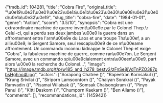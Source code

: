 {"tmdb_id": 104281, "title": "Cobra Fire", "original_title": "\u0e19\u0e31\u0e01\u0e23\u0e1a\u0e1b\u0e23\u0e30\u0e08\u0e31\u0e0d\u0e1a\u0e32\u0e19", "slug_title": "cobra-fire", "date": "1984-01-01", "genre": "Action", "score": "3.5/10", "synopsis": "Cobra est une extraordinaire machine de guerre invent\u00e9e par le Colonel Thep.\r Celui-ci, qui a perdu ses deux jambes \u00e0 la guerre dans un affrontement entre l'arm\u00e9e du Laos et une troupe Tha\u00ef, a un alli\u00e9, le Sergent Samore, seul rescap\u00e9 de ce m\u00eame affrontement.  Un commando inconnu kidnappe le Colonel Thep et exige \"Cobra\", la fabuleuse machine de guerre, comme ran\u00e7on.  Le Sergent Samore, avec un commando sp\u00e9cialement entra\u00een\u00e9, part alors \u00e0 la recherche du Colonel...", "image": "https://image.tmdb.org/t/p/w185_and_h278_bestv2/zFnSe8jVdTnPZO387pbsHghno4l.jpg", "actors": ["Sorapong Chatree ()", "Rapeetran Kornsakul ()", "Krung Srivilai ()", "Siriporn Lamsoontorn ()", "Chaiyan Sorakrai ()", "Payak Ramvadin ()", "Pisamai Wilaisak ()", "Somsak Chaisongkram ()", "Pinyo Panui ()", "Kitti Daskorn ()", "Chumporn Kaekarn ()", "Ben Allamo ()"], "comments": [], "recommandations_id": [145942]}